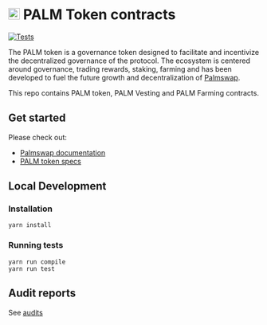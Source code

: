 # <img src="https://user-images.githubusercontent.com/7713205/194369919-07c76fbb-fe4d-4a1b-9cec-3030c76a4de3.svg" width="23"> PALM Token contracts
[![Tests](https://github.com/palmswap/palm-token/actions/workflows/test.yml/badge.svg?branch=main&event=push)](https://github.com/palmswap/palm-token/actions/workflows/test.yml)

The PALM token is a governance token designed to facilitate and incentivize the decentralized governance of the protocol. The ecosystem is centered around governance, trading rewards, staking, farming and has been developed to fuel the future growth and decentralization of [Palmswap](https://palmswap.org/).

This repo contains PALM token, PALM Vesting and PALM Farming contracts.

## Get started
Please check out:
- [Palmswap documentation](https://docs.palmswap.org/)
- [PALM token specs](https://docs.palmswap.org/expected-tokenomics/palm)

## Local Development

### Installation
```
yarn install
```
### Running tests
```
yarn run compile
yarn run test
```

## Audit reports
See [audits](https://docs.palmswap.org/developers/audit)
